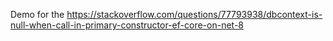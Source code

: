 Demo for the https://stackoverflow.com/questions/77793938/dbcontext-is-null-when-call-in-primary-constructor-ef-core-on-net-8
